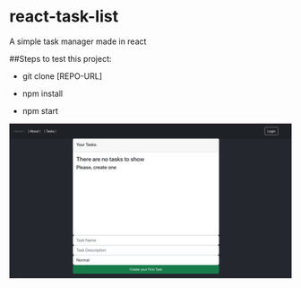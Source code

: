 # react-task-list
A simple task manager made in react

##Steps to test this project:

- git clone [REPO-URL]

- npm install

- npm start

![tasklist](screen.png)
